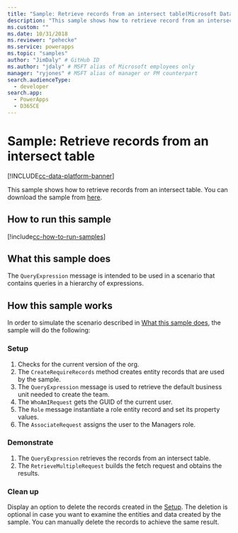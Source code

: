 ```yaml
---
title: "Sample: Retrieve records from an intersect table(Microsoft Dataverse) | Microsoft Docs" # Intent and product brand in a unique string of 43-59 chars including spaces
description: "This sample shows how to retrieve record from an intersect table." # 115-145 characters including spaces. This abstract displays in the search result.
ms.custom: ""
ms.date: 10/31/2018
ms.reviewer: "pehecke"
ms.service: powerapps
ms.topic: "samples"
author: "JimDaly" # GitHub ID
ms.author: "jdaly" # MSFT alias of Microsoft employees only
manager: "ryjones" # MSFT alias of manager or PM counterpart
search.audienceType: 
  - developer
search.app: 
  - PowerApps
  - D365CE
---
```

# Sample: Retrieve records from an intersect table

[!INCLUDE[cc-data-platform-banner](../../../../includes/cc-data-platform-banner.md)]

<!-- https://docs.microsoft.com/dynamics365/customer-engagement/developer/org-service/sample-retrieve-records-intersect-table -->
This sample shows how to retrieve records from an intersect table. You can download the sample from [here](https://github.com/Microsoft/PowerApps-Samples/tree/master/cds/orgsvc/C%23/RetrieveRecordsFromIntersectTable).

## How to run this sample

[!include[cc-how-to-run-samples](../../includes/cc-how-to-run-samples.md)]

## What this sample does

The `QueryExpression` message is intended to be used in a scenario that contains queries in a hierarchy of expressions.

## How this sample works

In order to simulate the scenario described in [What this sample does](#what-this-sample-does), the sample will do the following:

### Setup

1. Checks for the current version of the org. 
1. The `CreateRequireRecords` method creates entity records that are used by the sample.
1. The `QueryExpression` message is used to retrieve the default business unit needed to create the team.
1. The `WhoAmIRequest` gets the GUID of the current user.
1. The `Role` message instantiate a role entity record and set its property values.
1. The `AssociateRequest` assigns the user to the Managers role. 

### Demonstrate

1. The `QueryExpression` retrieves the records from an intersect table.
1. The `RetrieveMultipleRequest` builds the fetch request and obtains the results.

### Clean up

Display an option to delete the records created in the [Setup](#setup). The deletion is optional in case you want to examine the entities and data created by the sample. You can manually delete the records to achieve the same result.
